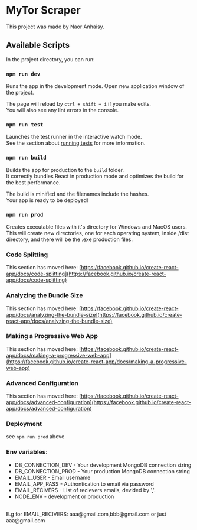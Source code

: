 # MyTor Scraper

This project was made by Naor Anhaisy.

## Available Scripts

In the project directory, you can run:

### `npm run dev`

Runs the app in the development mode.
Open new application window of the project.

The page will reload by `ctrl + shift + i` if you make edits.\
You will also see any lint errors in the console.

### `npm run test`

Launches the test runner in the interactive watch mode.\
See the section about [running tests](https://facebook.github.io/create-react-app/docs/running-tests) for more information.

### `npm run build`

Builds the app for production to the `build` folder.\
It correctly bundles React in production mode and optimizes the build for the best performance.

The build is minified and the filenames include the hashes.\
Your app is ready to be deployed!

### `npm run prod`

Creates executable files with it's directory for Windows and MacOS users. This will create new directories, one for each operating system, inside /dist directory, and there will be the .exe production files.

### Code Splitting

This section has moved here: [https://facebook.github.io/create-react-app/docs/code-splitting](https://facebook.github.io/create-react-app/docs/code-splitting)

### Analyzing the Bundle Size

This section has moved here: [https://facebook.github.io/create-react-app/docs/analyzing-the-bundle-size](https://facebook.github.io/create-react-app/docs/analyzing-the-bundle-size)

### Making a Progressive Web App

This section has moved here: [https://facebook.github.io/create-react-app/docs/making-a-progressive-web-app](https://facebook.github.io/create-react-app/docs/making-a-progressive-web-app)

### Advanced Configuration

This section has moved here: [https://facebook.github.io/create-react-app/docs/advanced-configuration](https://facebook.github.io/create-react-app/docs/advanced-configuration)

### Deployment

see `npm run prod` above


### Env variables:
* DB_CONNECTION_DEV - Your development MongoDB connection string
* DB_CONNECTION_PROD - Your production MongoDB connection string
* EMAIL_USER - Email username
* EMAIL_APP_PASS - Authontication to email via password
* EMAIL_RECIVERS - List of recievers emails, devided by ','.
* NODE_ENV - development or production

<br/>
E.g for EMAIL_RECIVERS:
aaa@gmail.com,bbb@gmail.com
or just
aaa@gmail.com